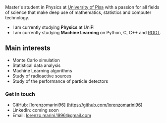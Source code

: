 Master's student in Physics at [University of Pisa](https://www.unipi.it/index.php/lauree/corso/10452) with a passion for all fields of science that make deep use of mathematics, statistics and computer technology.

- I am currently studying **Physics** at UniPi
- I am currently studying **Machine Learning** on Python, C, C++ and [ROOT](https://root.cern).

## Main interests
- Monte Carlo simulation
- Statistical data analysis
- Machine Learning algorithms
- Study of radioactive sources
- Study of the performance of particle detectors

### Get in touch
- GitHub: [lorenzomarini96] (https://github.com/lorenzomarini96)
- LinkedIn: coming soon
- Email: lorenzo.marini.1996@gmail.com

[](https://komarev.com/ghpvc/?username=lorenzomarini96&color=green)

<!---
lorenzomarini96/lorenzomarini96 is a ✨ special ✨ repository because its `README.md` (this file) appears on your GitHub profile.
You can click the Preview link to take a look at your changes.
--->
